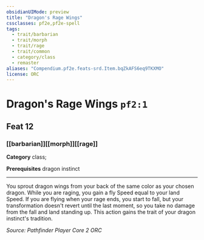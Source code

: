 ```yaml
---
obsidianUIMode: preview
title: "Dragon's Rage Wings"
cssclasses: pf2e,pf2e-spell
tags:
  - trait/barbarian
  - trait/morph
  - trait/rage
  - trait/common
  - category/class
  - remaster
aliases: "Compendium.pf2e.feats-srd.Item.bqZkAFS6eq9TKXMO"
license: ORC
---
```

# Dragon's Rage Wings `pf2:1`
## Feat 12
### [[barbarian]][[morph]][[rage]]

**Category** class; 



**Prerequisites** dragon instinct
* * *
You sprout dragon wings from your back of the same color as your chosen dragon. While you are raging, you gain a fly Speed equal to your land Speed. If you are flying when your rage ends, you start to fall, but your transformation doesn't revert until the last moment, so you take no damage from the fall and land standing up. This action gains the trait of your dragon instinct's tradition.

*Source: Pathfinder Player Core 2*
*ORC*